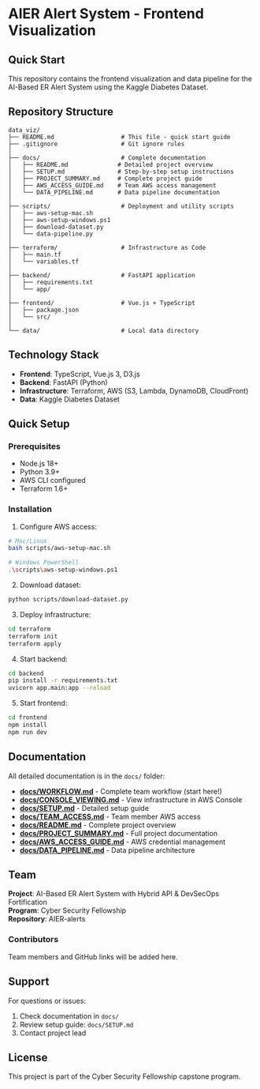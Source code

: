 # AIER Alert System - Frontend Visualization

## Quick Start

This repository contains the frontend visualization and data pipeline for the AI-Based ER Alert System using the Kaggle Diabetes Dataset.

## Repository Structure

```
data_viz/
├── README.md                   # This file - quick start guide
├── .gitignore                  # Git ignore rules
│
├── docs/                       # Complete documentation
│   ├── README.md              # Detailed project overview
│   ├── SETUP.md               # Step-by-step setup instructions
│   ├── PROJECT_SUMMARY.md     # Complete project guide
│   ├── AWS_ACCESS_GUIDE.md    # Team AWS access management
│   └── DATA_PIPELINE.md       # Data pipeline documentation
│
├── scripts/                    # Deployment and utility scripts
│   ├── aws-setup-mac.sh
│   ├── aws-setup-windows.ps1
│   ├── download-dataset.py
│   └── data-pipeline.py
│
├── terraform/                  # Infrastructure as Code
│   ├── main.tf
│   └── variables.tf
│
├── backend/                    # FastAPI application
│   ├── requirements.txt
│   └── app/
│
├── frontend/                   # Vue.js + TypeScript
│   ├── package.json
│   └── src/
│
└── data/                       # Local data directory
```

## Technology Stack

- **Frontend**: TypeScript, Vue.js 3, D3.js
- **Backend**: FastAPI (Python)
- **Infrastructure**: Terraform, AWS (S3, Lambda, DynamoDB, CloudFront)
- **Data**: Kaggle Diabetes Dataset

## Quick Setup

### Prerequisites
- Node.js 18+
- Python 3.9+
- AWS CLI configured
- Terraform 1.6+

### Installation

1. Configure AWS access:
```bash
# Mac/Linux
bash scripts/aws-setup-mac.sh

# Windows PowerShell
.\scripts\aws-setup-windows.ps1
```

2. Download dataset:
```bash
python scripts/download-dataset.py
```

3. Deploy infrastructure:
```bash
cd terraform
terraform init
terraform apply
```

4. Start backend:
```bash
cd backend
pip install -r requirements.txt
uvicorn app.main:app --reload
```

5. Start frontend:
```bash
cd frontend
npm install
npm run dev
```

## Documentation

All detailed documentation is in the `docs/` folder:

- **[docs/WORKFLOW.md](docs/WORKFLOW.md)** - Complete team workflow (start here!)
- **[docs/CONSOLE_VIEWING.md](docs/CONSOLE_VIEWING.md)** - View infrastructure in AWS Console
- **[docs/SETUP.md](docs/SETUP.md)** - Detailed setup guide
- **[docs/TEAM_ACCESS.md](docs/TEAM_ACCESS.md)** - Team member AWS access
- **[docs/README.md](docs/README.md)** - Complete project overview
- **[docs/PROJECT_SUMMARY.md](docs/PROJECT_SUMMARY.md)** - Full project documentation
- **[docs/AWS_ACCESS_GUIDE.md](docs/AWS_ACCESS_GUIDE.md)** - AWS credential management
- **[docs/DATA_PIPELINE.md](docs/DATA_PIPELINE.md)** - Data pipeline architecture

## Team

**Project**: AI-Based ER Alert System with Hybrid API & DevSecOps Fortification  
**Program**: Cyber Security Fellowship  
**Repository**: AIER-alerts

### Contributors

Team members and GitHub links will be added here.

## Support

For questions or issues:
1. Check documentation in `docs/`
2. Review setup guide: `docs/SETUP.md`
3. Contact project lead

## License

This project is part of the Cyber Security Fellowship capstone program.
